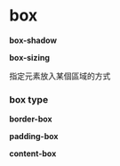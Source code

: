 # box

**box-shadow**

**box-sizing**

指定元素放入某個區域的方式

### box type

**border-box**

**padding-box**

**content-box**
